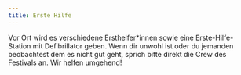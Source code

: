 ```yaml
---
title: Erste Hilfe
---
```

Vor Ort wird es verschiedene Ersthelfer*innen sowie eine Erste-Hilfe-Station mit Defibrillator geben. Wenn dir unwohl ist oder du jemanden beobachtest dem es nicht gut geht, sprich bitte direkt die Crew des Festivals an. Wir helfen umgehend!